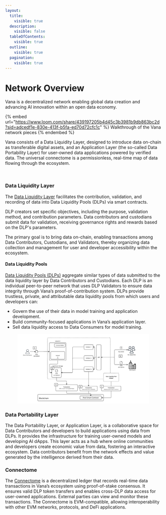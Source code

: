 ```yaml
---
layout:
  title:
    visible: true
  description:
    visible: false
  tableOfContents:
    visible: true
  outline:
    visible: true
  pagination:
    visible: true
---
```


# Network Overview

Vana is a decentralized network enabling global data creation and advancing AI innovation within an open data economy.

{% embed url="https://www.loom.com/share/439197205b4d45c3b3981b9db863bc2d?sid=adcedf1e-830e-413f-b5fa-ed70d72cfc1c" %}
Walkthrough of the Vana network pieces
{% endembed %}

Vana consists of a Data Liquidity Layer, designed to introduce data on-chain as transferable digital assets, and an Application Layer (the so-called Data Portability Layer) for user-owned data applications powered by verified data. The universal connectome is a permissionless, real-time map of data flowing through the ecosystem.



<figure><img src="../.gitbook/assets/Screenshot 2024-05-14 at 8.29.14 PM (2).png" alt=""><figcaption></figcaption></figure>

### Data Liquidity Layer

The [Data Liquidity Layer](../get-started/data-liquidity-layer/) facilitates the contribution, validation, and recording of data into Data Liquidity Pools (DLPs) via smart contracts.&#x20;

DLP creators set specific objectives, including the purpose, validation method, and contribution parameters. Data contributors and custodians submit data for validation, receiving governance rights and rewards based on the DLP's parameters.&#x20;

The primary goal is to bring data on-chain, enabling transactions among Data Contributors, Custodians, and Validators, thereby organizing data collection and management for user and developer accessibility within the ecosystem.

#### Data Liquidity Pools

[Data Liquidity Pools (DLPs)](../get-started/data-liquidity-layer/create-a-data-liquidity-pool-dlp/) aggregate similar types of data submitted to the data liquidity layer by Data Contributors and Custodians. Each DLP is an individual peer-to-peer network that uses DLP Validators to ensure data integrity through Vana’s proof-of-contribution system. DLPs provide trustless, private, and attributable data liquidity pools from which users and developers can:

* Govern the use of their data in model training and application development.
* Build community-focused applications in Vana’s application layer.
* Sell data liquidity access to Data Consumers for model training.

<figure><img src="../.gitbook/assets/Vana Docs graphics - Data Liquidity pool - high-level data flow (1).jpg" alt=""><figcaption></figcaption></figure>

### Data Portability Layer

The Data Portability Layer, or Application Layer, is a collaborative space for Data Contributors and developers to build applications using data from DLPs. It provides the infrastructure for training user-owned models and developing AI dApps. This layer acts as a hub where online communities and developers create economic value from data, fostering an interactive ecosystem. Data contributors benefit from the network effects and value generated by the intelligence derived from their data.

### Connectome

The [Connectome](../get-started/connectome/) is a decentralized ledger that records real-time data transactions in Vana’s ecosystem using proof-of-stake consensus. It ensures valid DLP token transfers and enables cross-DLP data access for user-owned applications. External parties can view and monitor these transactions. The Connectome is EVM-compatible, allowing interoperability with other EVM networks, protocols, and DeFi applications.

